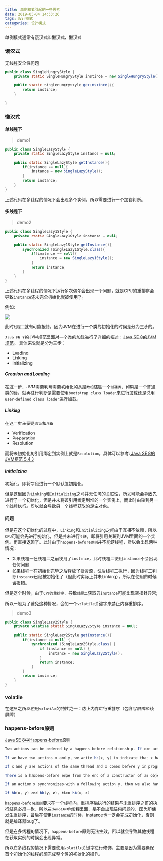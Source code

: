 ```yaml
---
title: 单例模式引起的一些思考
date: 2019-05-04 14:33:26
tags: 设计模式
categories: 设计模式
---
```

单例模式通常有饿汉式和懒汉式，懒汉式

### 饿汉式

无线程安全性问题
```java
public class SingleHungryStyle {
    private static SingleHungryStyle instince = new SingleHungryStyle();

    public static SingleHungryStyle getInstince(){
        return instince;
    }
    
}

```


### 懒汉式
#### 单线程下
> demo1

```java
public class SingleLazyStyle {
    private static SingleLazyStyle instance = null;

    public static SingleLazyStyle getInstance(){
        if(instance == null){
            instance = new SingleLazyStyle();
        }
        return instance;
    }
}

```
上述代码在多线程的情况下会出现多个实例，所以需要进行一个加锁判断。
#### 多线程下

> demo2


```java
public class SingleLazy1Style {
    private static SingleLazy1Style instance = null;

    public static SingleLazy1Style getInstance(){
        synchronized (SingleLazy1Style.class){
            if(instance == null){
                instance = new SingleLazy1Style();
            }
            return instance;
        }
    }
}
```
上述代码在多线程的情况下运行多次偶尔会出现一个问题，就是CPU的重排序会导致`instance`还未完全初始化就被使用了。

例如:

![](https://szhtc-1252780558.cos.ap-shanghai.myqcloud.com/%E5%8D%95%E4%BE%8B%E6%A8%A1%E5%BC%8F.png)

此时`线程二`就有可能报错，因为JVM在进行一个类的初始化的时候是分为三步的。

`Java SE 8`的JVM规范里面对一个类的加载进行了详细的描述：[Java SE 8的JVM规范](https://docs.oracle.com/javase/specs/jvms/se8/html/jvms-5.html#jvms-5.2)。
具体来说就是分为三步：
* Loading
* Linking
* Initializing

##### Creation and Loading
在这一步，JVM需要判断需要初始化的类是`数组`还是一个`普通类`，如果是一个普通类的话，就再进行判断是需要使用`bootstrap class loader`来进行加载还是说用`user-defined class loader`进行加载。

##### Linking
在这一步主要是`验证`和`准备`
* Verification
* Preparation
* Resolution

而将未初始化的引用绑定到实例上就是`Resolution`。具体可以参考:[ Java SE 8的JVM规范 5.4.3](https://docs.oracle.com/javase/specs/jvms/se8/html/jvms-5.html)

##### Initializing
初始化，即将字段进行一个默认值初始化。

但是这里因为`Linking`和`Initializing`之间并无任何的关联性，所以可能会导致先进行了一个初始化，但是并未将该引用绑定到堆的一个实例上，而此时由轮到另一个线程执行。所以就会导致另一个线程获取的是空对象。


#### 问题
但是在这个初始化的过程中，`Linking`和`Initializing`之间由于互相不依赖，所以`CPU`可能会先进行初始化，但是并未进行`关联`，即将引用关联到JVM里面的一个实例。而直接返回了。此时由于`happens-before原则`并不能跨线程，所以会出现两种情况：

* 如果线程一在线程二之前使用了`instance`，此时线程二使用`instance`不会出现任何问题
* 如果线程一在初始化完毕之后释放了锁资源，然后线程二执行，因为线程二判断`instance`已经被初始化了（但此时实际上并未Linking），所以在使用的时候会报错。


但是这个时候，由于`CPU的重排序`，导致`线程二`获取的`instance`可能出现空指针异常;

所以一般为了避免这种情况，会加一个`volatile`关键字来禁止内存重排序。

> demo3

```java
public class SingleLazy2Style {
    private volatile static SingleLazy2Style instance = null;

    public static SingleLazy2Style getInstance(){
        if(instance == null) {
            synchronized (SingleLazy2Style.class) {
                if (instance == null) {
                    instance = new SingleLazy2Style();
                }
                return instance;
            }
        }
        return instance;
    }
}
```

### volatile
在这里之所以使用`volatile`的特性之一：防止内存进行重排序（包含写屏障和读屏障）

### happens-before原则
[Java SE 8中Happens-before原则](https://docs.oracle.com/javase/specs/jls/se8/html/jls-17.html#jls-17.4.5)

```java
Two actions can be ordered by a happens-before relationship. If one action happens-before another, then the first is visible to and ordered before the second.

If we have two actions x and y, we write hb(x, y) to indicate that x happens-before y.

If x and y are actions of the same thread and x comes before y in program order, then hb(x, y).

There is a happens-before edge from the end of a constructor of an object to the start of a finalizer (§12.6) for that object.

If an action x synchronizes-with a following action y, then we also have hb(x, y).

If hb(x, y) and hb(y, z), then hb(x, z)
```

`happens-before原则`要求在一个线程内，重排序后执行的结果与未重排序之前的执行结果必须一致。所以在`demo1`中单线程里面，是不会出现任何问题的，因为即使发生重排序，最后在使用`instance`的时候，instance也一定会完成初始化，否则就是编译器bug了。

但是在多线程的情况下，`happens-before`原则无法生效，所以就会导致其他线程在获取实例的时候会出现异常。


所以在多线程的情况下需要使用`volatile`关键字进行修饰，主要是因为需要确保首个初始化的线程必须完成整个类的初始化的操作。